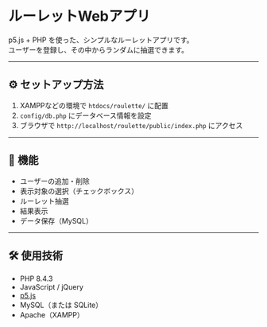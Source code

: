 # ルーレットWebアプリ

p5.js + PHP を使った、シンプルなルーレットアプリです。  
ユーザーを登録し、その中からランダムに抽選できます。

---

## ⚙️ セットアップ方法

1. XAMPPなどの環境で `htdocs/roulette/` に配置
2. `config/db.php` にデータベース情報を設定
3. ブラウザで `http://localhost/roulette/public/index.php` にアクセス

---

## 🧪 機能

- ユーザーの追加・削除
- 表示対象の選択（チェックボックス）
- ルーレット抽選
- 結果表示
- データ保存（MySQL）

---

## 🛠 使用技術

- PHP 8.4.3
- JavaScript / jQuery
- [p5.js](https://p5js.org/)
- MySQL（または SQLite）
- Apache（XAMPP）